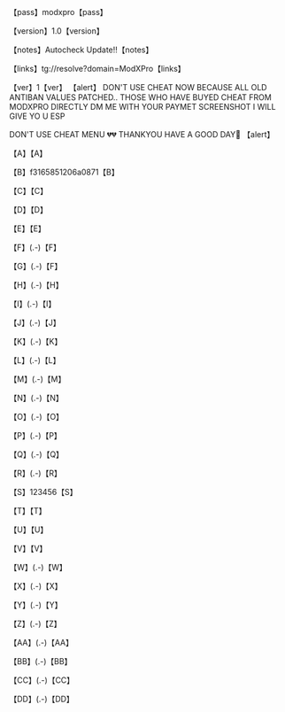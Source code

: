 【pass】modxpro【pass】

【version】1.0【version】

【notes】Autocheck Update!!【notes】 

【links】tg://resolve?domain=ModXPro【links】


【ver】1【ver】
【alert】
DON'T USE CHEAT NOW BECAUSE ALL OLD ANTIBAN VALUES
PATCHED..
THOSE WHO HAVE BUYED CHEAT FROM MODXPRO DIRECTLY DM
ME WITH YOUR PAYMET SCREENSHOT I WILL GIVE YO U ESP

DON'T USE CHEAT MENU 💔💔
THANKYOU HAVE A GOOD DAY🌹
【alert】



【A】【A】

【B】f3165851206a0871【B】

  【C】【C】

  【D】【D】

  【E】【E】

  【F】(.-)【F】

  【G】(.-)【F】

  【H】(.-)【H】

  【I】(.-)【I】

  【J】(.-)【J】

  【K】(.-)【K】

  【L】(.-)【L】

  【M】(.-)【M】

  【N】(.-)【N】

  【O】(.-)【O】

  【P】(.-)【P】

  【Q】(.-)【Q】

  【R】(.-)【R】

  【S】123456【S】

  【T】【T】

  【U】【U】

  【V】【V】

  【W】(.-)【W】

  【X】(.-)【X】

  【Y】(.-)【Y】

  【Z】(.-)【Z】

  【AA】(.-)【AA】

  【BB】(.-)【BB】

  【CC】(.-)【CC】

  【DD】(.-)【DD】

  
